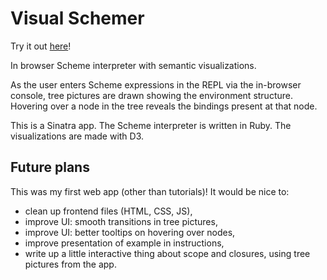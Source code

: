 # Visual Schemer

Try it out <a href='https://visual-schemer.herokuapp.com/'>here</a>!

In browser Scheme interpreter with semantic visualizations.

As the user enters Scheme expressions in the REPL via the in-browser console, tree pictures are drawn showing the environment structure. Hovering over a node in the tree reveals the bindings present at that node.

This is a Sinatra app. The Scheme interpreter is written in Ruby. The visualizations are made with D3.

## Future plans

This was my first web app (other than tutorials)! It would be nice to:

- clean up frontend files (HTML, CSS, JS),
- improve UI: smooth transitions in tree pictures,
- improve UI: better tooltips on hovering over nodes,
- improve presentation of example in instructions,
- write up a little interactive thing about scope and closures, using tree pictures from the app.
